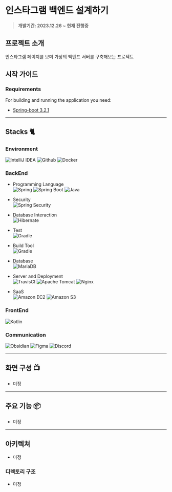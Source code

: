 # 인스타그램 백엔드 설계하기

>  **개발기간: 2023.12.26 ~ 현재 진행중**

## 프로젝트 소개

인스타그램 페이지를 보며 가상의 백엔드 서버를 구축해보는 프로젝트
## 시작 가이드
### Requirements
For building and running the application you need:

- [Spring-boot 3.2.1](https://mvnrepository.com/artifact/org.springframework.boot/spring-boot/3.2.1)

---

## Stacks 🐈

### Environment
![IntelliJ IDEA](https://img.shields.io/badge/IntelliJIDEA-000000.svg?style=for-the-badge&logo=intellij-idea&logoColor=white)
![Github](https://img.shields.io/badge/GitHub-181717?style=for-the-badge&logo=GitHub&logoColor=white)
![Docker](https://img.shields.io/badge/docker-%230db7ed.svg?style=for-the-badge&logo=docker&logoColor=white)

### BackEnd
- Programming Language </br>
  ![Spring](https://img.shields.io/badge/spring-%236DB33F.svg?style=for-the-badge&logo=spring&logoColor=white)
  ![Spring Boot](https://img.shields.io/badge/springboot-6DB33F?style=for-the-badge&logo=springboot&logoColor=white)
  ![Java](https://img.shields.io/badge/java-%23ED8B00.svg?style=for-the-badge&logo=openjdk&logoColor=white)

- Security </br>
  ![Spring Security](https://img.shields.io/badge/Spring%20Security-6DB33F?style=for-the-badge&logo=Spring%20Security&logoColor=white)
- Database Interaction </br>
  ![Hibernate](https://img.shields.io/badge/Hibernate-59666C?style=for-the-badge&logo=Hibernate&logoColor=white)
- Test </br>
  ![Gradle](https://img.shields.io/badge/JUnit5-25A162?style=for-the-badge&logo=JUnit5&logoColor=white)

- Build Tool </br>
  ![Gradle](https://img.shields.io/badge/Gradle-02303A.svg?style=for-the-badge&logo=Gradle&logoColor=white)
- Database </br>
  ![MariaDB](https://img.shields.io/badge/MariaDB-003545?style=for-the-badge&logo=mariadb&logoColor=white)
- Server and Deployment </br>
  ![TravisCI](https://img.shields.io/badge/travis%20ci-%232B2F33.svg?style=for-the-badge&logo=travis&logoColor=white)
  ![Apache Tomcat](https://img.shields.io/badge/apache%20tomcat-%23F8DC75.svg?style=for-the-badge&logo=apache-tomcat&logoColor=black)
  ![Nginx](https://img.shields.io/badge/nginx-%23009639.svg?style=for-the-badge&logo=nginx&logoColor=white)
- SaaS </br>
  ![Amazon EC2](https://img.shields.io/badge/Amazon%20EC2-FF9900?style=for-the-badge&logo=Amazon%20EC2&logoColor=white)
  ![Amazon S3](https://img.shields.io/badge/Amazon%20S3-569A31?style=for-the-badge&logo=Amazon%20S3&logoColor=white)

### FrontEnd
![Kotlin](https://img.shields.io/badge/kotlin-%237F52FF.svg?style=for-the-badge&logo=kotlin&logoColor=white)

### Communication
![Obsidian](https://img.shields.io/badge/Obsidian-%23483699.svg?style=for-the-badge&logo=obsidian&logoColor=white)
![Figma](https://img.shields.io/badge/figma-%23F24E1E.svg?style=for-the-badge&logo=figma&logoColor=white)
![Discord](https://img.shields.io/badge/Discord-%235865F2.svg?style=for-the-badge&logo=discord&logoColor=white)

---
## 화면 구성 📺

- 미정
---
## 주요 기능 📦

[//]: # (### ⭐️ 게시물 작성 기능)

[//]: # (- 사진과 함께 게시물을 업로드하는 기능)

[//]: # (- 추후 더 많은 사진과 여러 편의 기능들을 제공할 예정)

[//]: # ()
[//]: # (### ⭐️ 회원 기능)

[//]: # (- 이메일, 이름, 비밀번호로 회원가입이 가능)

[//]: # (- 추후 이메일 인증을 통한 가입 방식을 도입할 예정)
- 미정

---
## 아키텍쳐

- 미정

### 디렉토리 구조

- 미정